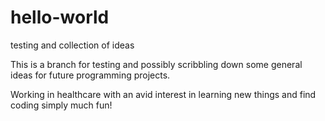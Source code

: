 # hello-world
testing and collection of ideas

This is a branch for testing and possibly scribbling down some general ideas for future programming projects.

Working in healthcare with an avid interest in learning new things and find coding simply much fun!

